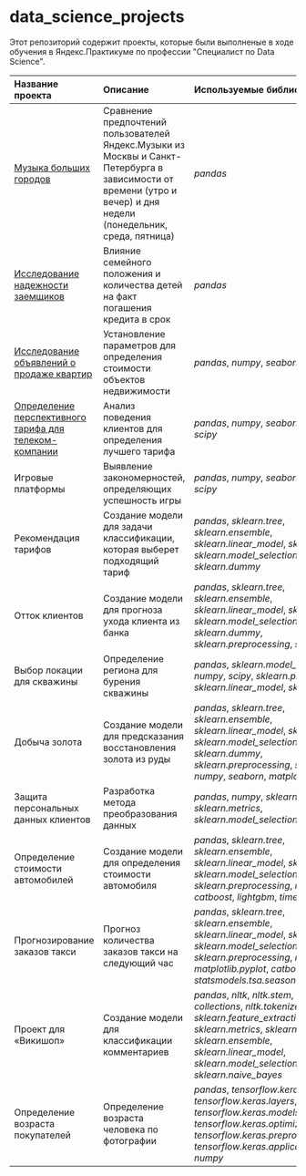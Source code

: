 # data_science_projects
Этот репозиторий содержит проекты, которые были выполненые в ходе обучения в Яндекс.Практикуме по профессии "Специалист по Data Science".

| Название проекта | Описание | Используемые библиотеки | 
| :---------------------- | :---------------------- | :---------------------- |
| [Музыка больших городов](https://github.com/Kiseleva-T/data_science_projects/tree/main/Музыка%20больших%20городов "Музыка больших городов") | Сравнение предпочтений пользователей Яндекс.Музыки из Москвы и Санкт-Петербурга в зависимости от времени (утро и вечер) и дня недели (понедельник, среда, пятница)| *pandas* |
| [Исследование надежности заемщиков](https://github.com/Kiseleva-T/data_science_projects/tree/main/Исследование%20надежности%20заемщиков "Исследование надежномти заемщиков") | Влияние семейного положения и количества детей на факт погашения кредита в срок | *pandas* |
| [Исследование объявлений о продаже квартир](https://github.com/Kiseleva-T/data_science_projects/tree/main/Исследования%20объявлений%20о%20продаже%20квартир "Исследование объявлений о продаже квартир") | Установление параметров для определения стоимости объектов недвижимости | *pandas*, *numpy*, *seaborn*, *matplotlib* |
| [Определение перспективного тарифа для телеком-компании](https://github.com/Kiseleva-T/data_science_projects/tree/main/Определение%20тарифа%20для%20компании "Определение перспективного тарифа для телеком-компании") | Анализ поведения клиентов для определения лучшего тарифа | *pandas*, *numpy*, *seaborn*, *matplotlib*, *scipy* |
| Игровые платформы | Выявление закономерностей, определяющих успешность игры | *pandas*, *numpy*, *seaborn*, *matplotlib*, *scipy* |
| Рекомендация тарифов | Создание модели для задачи классификации, которая выберет подходящий тариф | *pandas*, *sklearn.tree*, *sklearn.ensemble*, *sklearn.linear_model*, *sklearn.metrics*, *sklearn.model_selection*, *sklearn.dummy* |
| Отток клиентов | Создание модели для прогноза ухода клиента из банка | *pandas*, *sklearn.tree*, *sklearn.ensemble*, *sklearn.linear_model*, *sklearn.metrics*, *sklearn.model_selection*, *sklearn.dummy*, *sklearn.preprocessing*, *sklearn.utils* |
| Выбор локации для скважины | Определение региона для бурения скважины | *pandas*, *sklearn.model_selection*, *numpy*, *scipy*, *sklearn.preprocessing*, *sklearn.linear_model*, *sklearn.metrics* |
| Добыча золота | Создание модели для предсказания восстановления золота из руды | *pandas*, *sklearn.tree*, *sklearn.ensemble*, *sklearn.linear_model*, *sklearn.metrics*, *sklearn.model_selection*, *sklearn.dummy*, *sklearn.preprocessing*, *sklearn.utils*, *numpy*, *seaborn*, *matplotlib* |
| Защита персональных данных клиентов | Разработка метода преобразования данных | *pandas*, *numpy*, *sklearn.linear_model*, *sklearn.metrics*, *sklearn.model_selection* |
| Определение стоимости автомобилей | Создание модели для определения стоимости автомобиля |  *pandas*, *sklearn.tree*, *sklearn.ensemble*, *sklearn.linear_model*, *sklearn.metrics*, *sklearn.model_selection*, *sklearn.preprocessing*, *numpy*, *math*, *catboost*, *lightgbm*, *time* |
| Прогнозирование заказов такси | Прогноз количества заказов такси на следующий час | *pandas*, *sklearn.tree*, *sklearn.ensemble*, *sklearn.linear_model*, *sklearn.metrics*, *sklearn.model_selection*, *sklearn.preprocessing*, *numpy*, *matplotlib.pyplot*, *catboost*, *lightgbm*, *statsmodels.tsa.seasonal* |
| Проект для «Викишоп» | Создание модели для классификации комментариев | *pandas*, *nltk*, *nltk.stem*, *nltk.corpus*, *collections*, *nltk.tokenize*, *re*, *tqdm*, *sklearn.feature_extraction.text*, *sklearn.metrics*, *sklearn.tree*, *sklearn.ensemble*, *sklearn.linear_model*, *sklearn.model_selection*, *sklearn.naive_bayes* |
| Определение возраста покупателей | Определение возраста человека по фотографии | *pandas*, *tensorflow.keras.datasets*, *tensorflow.keras.layers*, *tensorflow.keras.models*, *tensorflow.keras.optimizers*, *tensorflow.keras.preprocessing.image*, *tensorflow.keras.applications.resnet*, *numpy* |
